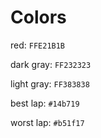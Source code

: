 # Colors

red: `FFE21B1B`

dark gray: `FF232323`

light gray: `FF383838`

best lap: `#14b719`

worst lap: `#b51f17`
